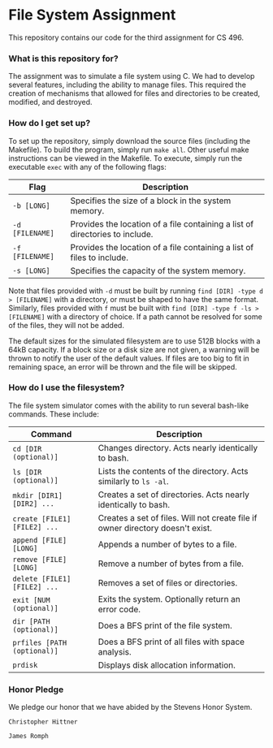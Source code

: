 # File System Assignment #

This repository contains our code for the third assignment for CS 496.

### What is this repository for? ###

The assignment was to simulate a file system using C. We had to develop several features, including the ability to manage files. This required the creation of mechanisms that allowed for files and directories to be created, modified, and destroyed.

### How do I get set up? ###

To set up the repository, simply download the source files (including the Makefile). To build the program, simply run `make all`. Other useful make instructions can be viewed in the Makefile. To execute, simply run the executable `exec` with any of the following flags:

Flag | Description 
-----|------------
`-b [LONG]` | Specifies the size of a block in the system memory.
`-d [FILENAME]` | Provides the location of a file containing a list of directories to include.
`-f [FILENAME]` | Provides the location of a file containing a list of files to include.
`-s [LONG]` | Specifies the capacity of the system memory.

Note that files provided with `-d` must be built by running `find [DIR] -type d > [FILENAME]` with a directory, or must be shaped to have the same format. Similarly, files provided with `f` must be built with `find [DIR] -type f -ls > [FILENAME]` with a directory of choice. If a path cannot be resolved for some of the files, they will not be added.

The default sizes for the simulated filesystem are to use 512B blocks with a 64kB capacity. If a block size or a disk size are not given, a warning will be thrown to notify the user of the default values. If files are too big to fit in remaining space, an error will be thrown and the file will be skipped.

### How do I use the filesystem? ###

The file system simulator comes with the ability to run several bash-like commands. These include:

Command | Description
--------|------------
`cd [DIR (optional)]` | Changes directory. Acts nearly identically to bash.
`ls [DIR (optional)]` | Lists the contents of the directory. Acts similarly to `ls -al`.
`mkdir [DIR1] [DIR2] ...` | Creates a set of directories. Acts nearly identically to bash.
`create [FILE1] [FILE2] ...` | Creates a set of files. Will not create file if owner directory doesn't exist.
`append [FILE] [LONG]` | Appends a number of bytes to a file.
`remove [FILE] [LONG]` | Remove a number of bytes from a file.
`delete [FILE1] [FILE2] ...` | Removes a set of files or directories.
`exit [NUM (optional)]` | Exits the system. Optionally return an error code.
`dir [PATH (optional)]` | Does a BFS print of the file system.
`prfiles [PATH (optional)]` | Does a BFS print of all files with space analysis.
`prdisk` | Displays disk allocation information.

### Honor Pledge ###
We pledge our honor that we have abided by the Stevens Honor System.

`Christopher Hittner`

`James Romph`